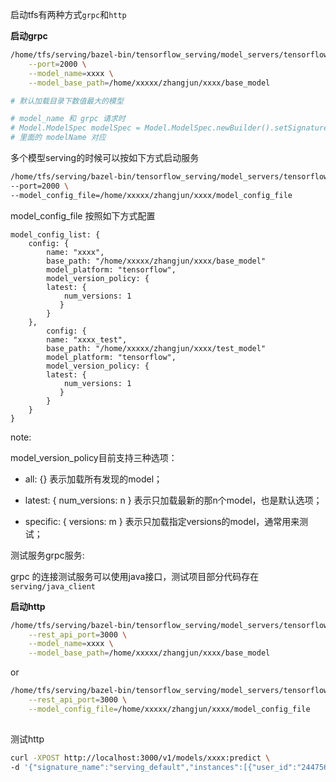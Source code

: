 启动tfs有两种方式`grpc`和`http`

**启动grpc**

```bash
/home/tfs/serving/bazel-bin/tensorflow_serving/model_servers/tensorflow_model_server \
    --port=2000 \
    --model_name=xxxx \
    --model_base_path=/home/xxxxx/zhangjun/xxxx/base_model

# 默认加载目录下数值最大的模型

# model_name 和 grpc 请求时
# Model.ModelSpec modelSpec = Model.ModelSpec.newBuilder().setSignatureName("serving_default").setName(modelName).build();
# 里面的 modelName 对应

```

多个模型serving的时候可以按如下方式启动服务

```bash
/home/tfs/serving/bazel-bin/tensorflow_serving/model_servers/tensorflow_model_server \
--port=2000 \
--model_config_file=/home/xxxxx/zhangjun/xxxx/model_config_file
```
model_config_file 按照如下方式配置
```
model_config_list: {
    config: {
        name: "xxxx",
        base_path: "/home/xxxxx/zhangjun/xxxx/base_model"
        model_platform: "tensorflow",
        model_version_policy: {
        latest: {
            num_versions: 1
           }
        }
    },
        config: {
        name: "xxxx_test",
        base_path: "/home/xxxxx/zhangjun/xxxx/test_model"
        model_platform: "tensorflow",
        model_version_policy: {
        latest: {
            num_versions: 1
           }
        }
    }
}
```
note:

model_version_policy目前支持三种选项：

- all: {} 表示加载所有发现的model；

- latest: { num_versions: n } 表示只加载最新的那n个model，也是默认选项；

- specific: { versions: m } 表示只加载指定versions的model，通常用来测试；

测试服务grpc服务:

grpc 的连接测试服务可以使用java接口，测试项目部分代码存在 `serving/java_client`

**启动http**

```bash
/home/tfs/serving/bazel-bin/tensorflow_serving/model_servers/tensorflow_model_server \
    --rest_api_port=3000 \
    --model_name=xxxx \
    --model_base_path=/home/xxxxx/zhangjun/xxxx/base_model
```
or
```bash
/home/tfs/serving/bazel-bin/tensorflow_serving/model_servers/tensorflow_model_server \
    --rest_api_port=3000 \
    --model_config_file=/home/xxxxx/zhangjun/xxxx/model_config_file
    
```
测试http

```bash
curl -XPOST http://localhost:3000/v1/models/xxxx:predict \
-d '{"signature_name":"serving_default","instances":[{"user_id":"24475643","item_id":"1269004",xxxxx}]}'
```